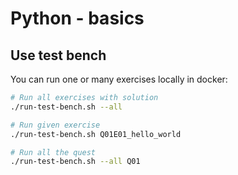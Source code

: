 # Python - basics

## Use test bench

You can run one or many exercises locally in docker:

```bash
# Run all exercises with solution
./run-test-bench.sh --all

# Run given exercise
./run-test-bench.sh Q01E01_hello_world

# Run all the quest
./run-test-bench.sh --all Q01
```
